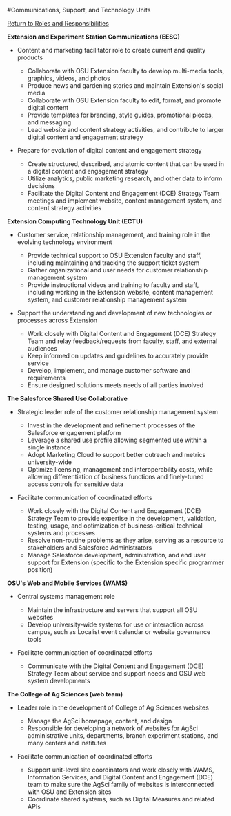 #Communications, Support, and Technology Units

[Return to Roles and Responsibilities](../getting-started/#roles-and-responsibilities)

**Extension and Experiment Station Communications (EESC)**

- Content and marketing facilitator role to create current and quality products

    - Collaborate with OSU Extension faculty to develop multi-media tools, graphics, videos, and photos
    - Produce news and gardening stories and maintain Extension&#39;s social media
    - Collaborate with OSU Extension faculty to edit, format, and promote digital content
    - Provide templates for branding, style guides, promotional pieces, and messaging
    - Lead website and content strategy activities, and contribute to larger digital content and engagement strategy

- Prepare for evolution of digital content and engagement strategy

    - Create structured, described, and atomic content that can be used in a digital content and engagement strategy
    - Utilize analytics, public marketing research, and other data to inform decisions
    - Facilitate the Digital Content and Engagement (DCE) Strategy Team meetings and implement website, content management system, and content strategy activities


**Extension Computing Technology Unit (ECTU)**

- Customer service, relationship management, and training role in the evolving technology environment

    - Provide technical support to OSU Extension faculty and staff, including maintaining and tracking the support ticket system
    - Gather organizational and user needs for customer relationship management system
    - Provide instructional videos and training to faculty and staff, including working in the Extension website, content management system, and customer relationship management system

- Support the understanding and development of new technologies or processes across Extension

    - Work closely with Digital Content and Engagement (DCE) Strategy Team and relay feedback/requests from faculty, staff, and external audiences
    - Keep informed on updates and guidelines to accurately provide service
    - Develop, implement, and manage customer software and requirements
    - Ensure designed solutions meets needs of all parties involved

**The Salesforce Shared Use Collaborative**

- Strategic leader role of the customer relationship management system
    - Invest in the development and refinement processes of the Salesforce engagement platform
    - Leverage a shared use profile allowing segmented use within a single instance
    - Adopt Marketing Cloud to support better outreach and metrics university-wide
    - Optimize licensing, management and interoperability costs, while allowing differentiation of business functions and finely-tuned access controls for sensitive data

-  Facilitate communication of coordinated efforts

    - Work closely with the Digital Content and Engagement (DCE) Strategy Team to provide expertise in the development, validation, testing, usage, and optimization of business-critical technical systems and processes
    - Resolve non-routine problems as they arise, serving as a resource to stakeholders and Salesforce Administrators
    - Manage Salesforce development, administration, and end user support for Extension (specific to the Extension specific programmer position)

**OSU&#39;s Web and Mobile Services (WAMS)**

- Central systems management role

    - Maintain the infrastructure and servers that support all OSU websites
    - Develop university-wide systems for use or interaction across campus, such as Localist event calendar or website governance tools

- Facilitate communication of coordinated efforts
    - Communicate with the Digital Content and Engagement (DCE) Strategy Team about service and support needs and OSU web system developments


**The College of Ag Sciences (web team)**

- Leader role in the development of College of Ag Sciences websites

    - Manage the AgSci homepage, content, and design
    - Responsible for developing a network of websites for AgSci administrative units, departments, branch experiment stations, and many centers and institutes

- Facilitate communication of coordinated efforts

    - Support unit-level site coordinators and work closely with WAMS, Information Services, and Digital Content and Engagement (DCE) team to make sure the AgSci family of websites is interconnected with OSU and Extension sites
    - Coordinate shared systems, such as Digital Measures and related APIs
